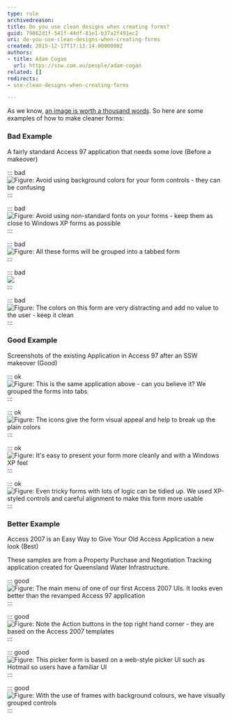 ```yaml
---
type: rule
archivedreason: 
title: Do you use clean designs when creating forms?
guid: 79062d1f-541f-44df-81e1-b37a2f491ec2
uri: do-you-use-clean-designs-when-creating-forms
created: 2015-12-17T17:13:14.0000000Z
authors:
- title: Adam Cogan
  url: https://ssw.com.au/people/adam-cogan
related: []
redirects:
- use-clean-designs-when-creating-forms

---
```


As we know, [an image is worth a thousand words](/_layouts/15/FIXUPREDIRECT.ASPX?WebId=3dfc0e07-e23a-4cbb-aac2-e778b71166a2&TermSetId=07da3ddf-0924-4cd2-a6d4-a4809ae20160&TermId=05d3e94e-36d1-40e7-ba91-42dc1ada45ad). So here are some examples of how to make cleaner forms:

<!--endintro-->

###  Bad Example

A fairly standard Access 97 application that needs some love (Before a makeover)


::: bad  
![Figure: Avoid using background colors for your form controls - they can be confusing](accessui\_candidateedit1\_before.gif)  
:::


::: bad  
![Figure: Avoid using non-standard fonts on your forms - keep them as close to Windows XP forms as possible](accessui\_candidateedit2\_before.gif)  
:::


::: bad  
![Figure: All these forms will be grouped into a tabbed form](accessui\_candidateedit3\_before.gif)  
:::


::: bad  
![](accessui\_candidateedit4\_before.gif)  
:::


::: bad  
![Figure: The colors on this form are very distracting and add no value to the user - keep it clean](accessui\_candidatesearch\_before.gif)  
:::

###  Good Example 

Screenshots of the existing Application in Access 97 after an SSW makeover (Good)


::: ok  
![Figure: This is the same application above - can you believe it? We grouped the forms into tabs](accessui\_candidateedit1\_after.gif)  
:::


::: ok  
![Figure: The icons give the form visual appeal and help to break up the plain colors](accessui\_candidateedit2\_after.gif)  
:::


::: ok  
![Figure: It's easy to present your form more cleanly and with a Windows XP feel](accessui\_candidateedit3\_after.gif)  
:::


::: ok  
![Figure: Even tricky forms with lots of logic can be tidied up. We used XP-styled controls and careful alignment to make this form more usable](accessui\_candidatesearch\_after.gif)  
:::

###  Better Example

Access 2007 is an Easy Way to Give Your Old Access Application a new look (Best)

These samples are from a Property Purchase and Negotiation Tracking application created for Queensland Water Infrastructure.


::: good  
![Figure: The main menu of one of our first Access 2007 UIs. It looks even better than the revamped Access 97 application](Aqua\_MainMenu.jpg)  
:::


::: good  
![Figure: Note the Action buttons in the top right hand corner - they are based on the Access 2007 templates](Aqua\_Valuation.jpg)  
:::


::: good  
![Figure: This picker form is based on a web-style picker UI such as Hotmail so users have a familiar UI](Aqua\_PickerForm.jpg)  
:::


::: good  
![Figure: With the use of frames with background colours, we have visually grouped controls](Aqua\_Agreement.jpg)  
:::
